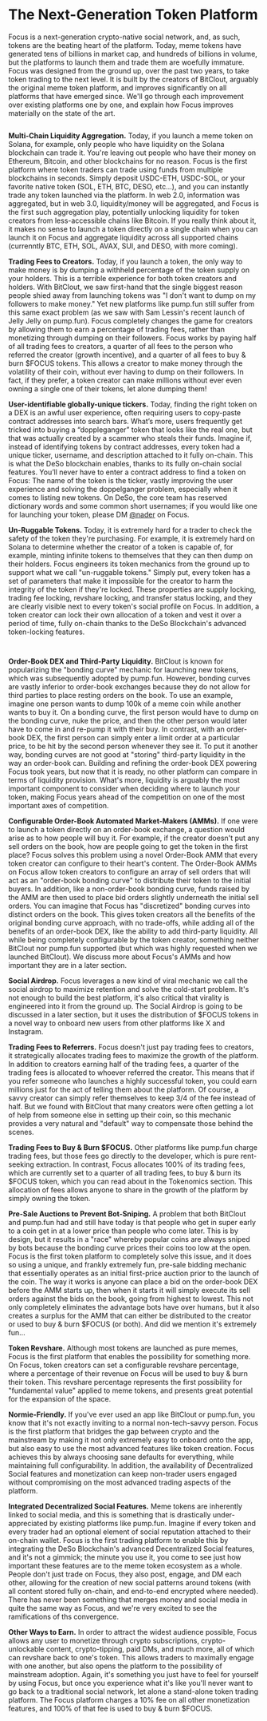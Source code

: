 # The Next-Generation Token Platform

Focus is a next-generation crypto-native social network, and, as such, tokens are the beating heart of the platform. Today, meme tokens have generated tens of billions in market cap, and hundreds of billions in volume, but the platforms to launch them and trade them are woefully immature. Focus was designed from the ground up, over the past two years, to take token trading to the next level. It is built by the creators of BitClout, arguably the original meme token platform, and improves significantly on all platforms that have emerged since. We'll go through each improvement over existing platforms one by one, and explain how Focus improves materially on the state of the art.

<figure><img src="https://lh7-rt.googleusercontent.com/docsz/AD_4nXdtElfo_Q9pACePRpcwCR3bzpGCyOM3G1kSL-9ur85GbrF38PZzgB2jqTBxKifwx2W9Q7k5z1sOof9uaSokW5QUUyYMjYIIU8zg9LlclTH_ox-JaPZhiCAnsGQm5MybX5GA05tnvw?key=0P_5h4lc0AvHuJMCOd-Jug3Z" alt=""><figcaption></figcaption></figure>

**Multi-Chain Liquidity Aggregation.** Today, if you launch a meme token on Solana, for example, only people who have liquidity on the Solana blockchain can trade it. You're leaving out people who have their money on Ethereum, Bitcoin, and other blockchains for no reason. Focus is the first platform where token traders can trade using funds from multiple blockchains in seconds. Simply deposit USDC-ETH, USDC-SOL, or your favorite native token (SOL, ETH, BTC, DESO, etc...), and you can instantly trade any token launched via the platform. In web 2.0, information was aggregated, but in web 3.0, liquidity/money will be aggregated, and Focus is the first such aggregation play, potentially unlocking liquidity for token creators from less-accessible chains like Bitcoin. If you really think about it, it makes no sense to launch a token directly on a single chain when you can launch it on Focus and aggregate liquidity across all supported chains (currenntly BTC, ETH, SOL, AVAX, SUI, and DESO, with more coming).

**Trading Fees to Creators.** Today, if you launch a token, the only way to make money is by dumping a withheld percentage of the token supply on your holders. This is a terrible experience for both token creators and holders. With BitClout, we saw first-hand that the single biggest reason people shied away from launching tokens was "I don't want to dump on my followers to make money." Yet new platforms like pump.fun still suffer from this same exact problem (as we saw with Sam Lessin's recent launch of Jelly Jelly on pump.fun). Focus completely changes the game for creators by allowing them to earn a percentage of trading fees, rather than monetizing through dumping on their followers. Focus works by paying half of all trading fees to creators, a quarter of all fees to the person who referred the creator (growth incentive), and a quarter of all fees to buy & burn $FOCUS tokens. This allows a creator to make money through the volatility of their coin, without ever having to dump on their followers. In fact, if they prefer, a token creator can make millions without ever even owning a single one of their tokens, let alone dumping them!

**User-identifiable globally-unique tickers.** Today, finding the right token on a DEX is an awful user experience, often requiring users to copy-paste contract addresses into search bars. What’s more, users frequently get tricked into buying a “doppleganger” token that looks like the real one, but that was actually created by a scammer who steals their funds. Imagine if, instead of identifying tokens by contract addresses, every token had a unique ticker, username, and description attached to it fully on-chain. This is what the DeSo blockchain enables, thanks to its fully on-chain social features. You’ll never have to enter a contract address to find a token on Focus: The name of the token is the ticker, vastly improving the user experience and solving the doppelganger problem, especially when it comes to listing new tokens. On DeSo, the core team has reserved dictionary words and some common short usernames; if you would like one for launching your token, please DM [@nader](https://focus.xyz/nader) on Focus.

**Un-Ruggable Tokens.** Today, it is extremely hard for a trader to check the safety of the token they're purchasing. For example, it is extremely hard on Solana to determine whether the creator of a token is capable of, for example, minting infinite tokens to themselves that they can then dump on their holders. Focus engineers its token mechanics from the ground up to support what we call "un-ruggable tokens." Simply put, every token has a set of parameters that make it impossible for the creator to harm the integrity of the token if they're locked. These properties are supply locking, trading fee locking, revshare locking, and transfer status locking, and they are clearly visible next to every token's social profile on Focus. In addition, a token creator can lock their own allocation of a token and vest it over a period of time, fully on-chain thanks to the DeSo Blockchain's advanced token-locking features.

<figure><img src="https://lh7-rt.googleusercontent.com/docsz/AD_4nXcNX69ImBB6H9ZNNq1-XHWqkILZChXd7TAbcRm2PmGK6TMLGiYc5BP3EyI23-mzHH8neogXq5mI4UFoEggXQxDuNo-6kLTo0Nzft9j8RvxVCtBzqGW-08kuucnC0qnHqtWBPq_exA?key=0P_5h4lc0AvHuJMCOd-Jug3Z" alt=""><figcaption></figcaption></figure>

<figure><img src="https://lh7-rt.googleusercontent.com/docsz/AD_4nXdoOsxvuuciDkbGzJ6ZVZ_CnjeoNHG0aGfd9r5NoZWqivCEmp0sGY7v4b-0YGUyrCd22tqyvZsmP3UVdPP6mmJ8zwBVShXslq76YYbQ7UTBrnvm3H33rPsQ4HzcTk97Hq8_iJeX8w?key=0P_5h4lc0AvHuJMCOd-Jug3Z" alt=""><figcaption></figcaption></figure>

**Order-Book DEX and Third-Party Liquidity.** BitClout is known for popularizing the "bonding curve" mechanic for launching new tokens, which was subsequently adopted by pump.fun. However, bonding curves are vastly inferior to order-book exchanges because they do not allow for third parties to place resting orders on the book. To use an example, imagine one person wants to dump 100k of a meme coin while another wants to buy it. On a bonding curve, the first person would have to dump on the bonding curve, nuke the price, and then the other person would later have to come in and re-pump it with their buy. In contrast, with an order-book DEX, the first person can simply enter a limit order at a particular price, to be hit by the second person whenever they see it. To put it another way, bonding curves are not good at "storing" third-party liquidity in the way an order-book can. Building and refining the order-book DEX powering Focus took years, but now that it is ready, no other platform can compare in terms of liquidity provision. What's more, liquidity is arguably the most important component to consider when deciding where to launch your token, making Focus years ahead of the competition on one of the most important axes of competition.

**Configurable Order-Book Automated Market-Makers (AMMs).** If one were to launch a token directly on an order-book exchange, a question would arise as to how people will buy it. For example, if the creator doesn't put any sell orders on the book, how are people going to get the token in the first place? Focus solves this problem using a novel Order-Book AMM that every token creator can configure to their heart's content. The Order-Book AMMs on Focus allow token creators to configure an array of sell orders that will act as an "order-book bonding curve" to distribute their token to the initial buyers. In addition, like a non-order-book bonding curve, funds raised by the AMM are then used to place bid orders slightly underneath the initial sell orders. You can imagine that Focus has "discretized" bonding curves into distinct orders on the book. This gives token creators all the benefits of the original bonding curve approach, with no trade-offs, while adding all of the benefits of an order-book DEX, like the ability to add third-party liquidity. All while being completely configurable by the token creator, something neither BitClout nor pump.fun supported (but which was highly requested when we launched BitClout). We discuss more about Focus's AMMs and how important they are in a later section.

**Social Airdrop.** Focus leverages a new kind of viral mechanic we call the social airdrop to maximize retention and solve the cold-start problem. It's not enough to build the best platform, it's also critical that virality is engineered into it from the ground up. The Social Airdrop is going to be discussed in a later section, but it uses the distribution of $FOCUS tokens in a novel way to onboard new users from other platforms like X and Instagram.

**Trading Fees to Referrers.** Focus doesn't just pay trading fees to creators, it strategically allocates trading fees to maximize the growth of the platform. In addition to creators earning half of the trading fees, a quarter of the trading fees is allocated to whoever referred the creator. This means that if you refer someone who launches a highly successful token, you could earn millions just for the act of telling them about the platform. Of course, a savvy creator can simply refer themselves to keep 3/4 of the fee instead of half. But we found with BitClout that many creators were often getting a lot of help from someone else in setting up their coin, so this mechanic provides a very natural and "default" way to compensate those behind the scenes.

**Trading Fees to Buy & Burn $FOCUS.** Other platforms like pump.fun charge trading fees, but those fees go directly to the developer, which is pure rent-seeking extraction. In contrast, Focus allocates 100% of its trading fees, which are currently set to a quarter of all trading fees, to buy & burn its $FOCUS token, which you can read about in the Tokenomics section. This allocation of fees allows anyone to share in the growth of the platform by simply owning the token.

**Pre-Sale Auctions to Prevent Bot-Sniping.** A problem that both BitClout and pump.fun had and still have today is that people who get in super early to a coin get in at a lower price than people who come later. This is by design, but it results in a "race" whereby popular coins are always sniped by bots because the bonding curve prices their coins too low at the open. Focus is the first token platform to completely solve this issue, and it does so using a unique, and frankly extremely fun, pre-sale bidding mechanic that essentially operates as an initial first-price auction prior to the launch of the coin. The way it works is anyone can place a bid on the order-book DEX before the AMM starts up, then when it starts it will simply execute its sell orders against the bids on the book, going from highest to lowest. This not only completely eliminates the advantage bots have over humans, but it also creates a surplus for the AMM that can either be distributed to the creator or used to buy & burn $FOCUS (or both). And did we mention it's extremely fun...

**Token Revshare.** Although most tokens are launched as pure memes, Focus is the first platform that enables the possibility for something more. On Focus, token creators can set a configurable revshare percentage, where a percentage of their revenue on Focus will be used to buy & burn their token. This revshare percentage represents the first possibility for "fundamental value" applied to meme tokens, and presents great potential for the expansion of the space.

**Normie-Friendly.** If you've ever used an app like BitClout or pump.fun, you know that it's not exactly inviting to a normal non-tech-savvy person. Focus is the first platform that bridges the gap between crypto and the mainstream by making it not only extremely easy to onboard onto the app, but also easy to use the most advanced features like token creation. Focus achieves this by always choosing sane defaults for everything, while maintaining full configurability. In addition, the availability of Decentralized Social features and monetization can keep non-trader users engaged without compromising on the most advanced trading aspects of the platform.

**Integrated Decentralized Social Features.** Meme tokens are inherently linked to social media, and this is something that is drastically under-appreciated by existing platforms like pump.fun. Imagine if every token and every trader had an optional element of social reputation attached to their on-chain wallet. Focus is the first trading platform to enable this by integrating the DeSo Blockchain's advanced Decentralized Social features, and it's not a gimmick; the minute you use it, you come to see just how important these features are to the meme token ecosystem as a whole. People don't just trade on Focus, they also post, engage, and DM each other, allowing for the creation of new social patterns around tokens (with all content stored fully on-chain, and end-to-end encrypted where needed). There has never been something that merges money and social media in quite the same way as Focus, and we're very excited to see the ramifications of ths convergence.

**Other Ways to Earn.** In order to attract the widest audience possible, Focus allows any user to monetize through crypto subscriptions, crypto-unlockable content, crypto-tipping, paid DMs, and much more, all of which can revshare back to one's token. This allows traders to maximally engage with one another, but also opens the platform to the possibility of mainstream adoption. Again, it's something you just have to feel for yourself by using Focus, but once you experience what it's like you'll never want to go back to a traditional social network, let alone a stand-alone token trading platform. The Focus platform charges a 10% fee on all other monetization features, and 100% of that fee is used to buy & burn $FOCUS.
